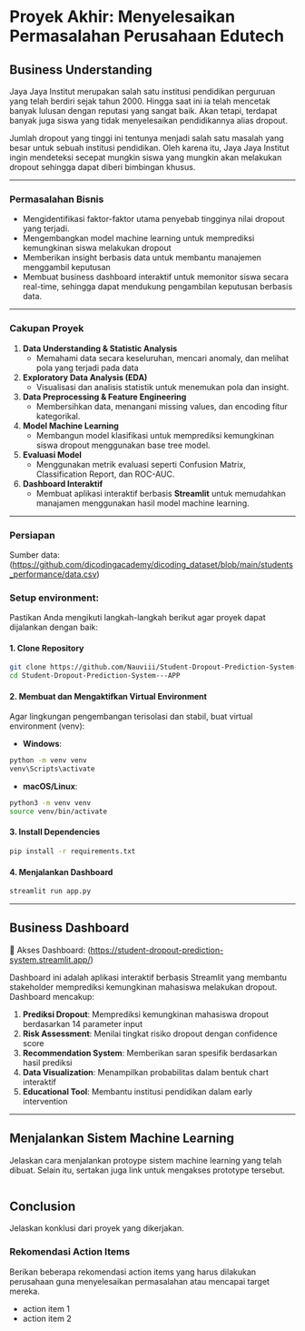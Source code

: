 # Proyek Akhir: Menyelesaikan Permasalahan Perusahaan Edutech

## Business Understanding
Jaya Jaya Institut merupakan salah satu institusi pendidikan perguruan yang telah berdiri sejak tahun 2000. Hingga saat ini ia telah mencetak banyak lulusan dengan reputasi yang sangat baik. Akan tetapi, terdapat banyak juga siswa yang tidak menyelesaikan pendidikannya alias dropout.

Jumlah dropout yang tinggi ini tentunya menjadi salah satu masalah yang besar untuk sebuah institusi pendidikan. Oleh karena itu, Jaya Jaya Institut ingin mendeteksi secepat mungkin siswa yang mungkin akan melakukan dropout sehingga dapat diberi bimbingan khusus.

---

### Permasalahan Bisnis
- Mengidentifikasi faktor-faktor utama penyebab tingginya nilai dropout yang terjadi.
- Mengembangkan model machine learning untuk memprediksi kemungkinan siswa melakukan dropout
- Memberikan insight berbasis data untuk membantu manajemen menggambil keputusan
- Membuat business dashboard interaktif untuk memonitor siswa secara real-time, sehingga dapat mendukung pengambilan keputusan berbasis data.

---

### Cakupan Proyek
1. **Data Understanding & Statistic Analysis**
   - Memahami data secara keseluruhan, mencari anomaly, dan melihat pola yang terjadi pada data
2. **Exploratory Data Analysis (EDA)**  
   - Visualisasi dan analisis statistik untuk menemukan pola dan insight.
3. **Data Preprocessing & Feature Engineering**  
   - Membersihkan data, menangani missing values, dan encoding fitur kategorikal.  
4. **Model Machine Learning**  
   - Membangun model klasifikasi untuk memprediksi kemungkinan siswa dropout menggunakan base tree model.  
5. **Evaluasi Model**  
   - Menggunakan metrik evaluasi seperti Confusion Matrix, Classification Report, dan ROC-AUC.  
6. **Dashboard Interaktif**  
   - Membuat aplikasi interaktif berbasis **Streamlit** untuk memudahkan manajamen menggunakan hasil model machine learning.  

---

### Persiapan

Sumber data: (https://github.com/dicodingacademy/dicoding_dataset/blob/main/students_performance/data.csv)

### Setup environment:

Pastikan Anda mengikuti langkah-langkah berikut agar proyek dapat dijalankan dengan baik:

#### 1. Clone Repository

```bash
git clone https://github.com/Nauviii/Student-Dropout-Prediction-System---APP.git
cd Student-Dropout-Prediction-System---APP
```

#### 2. Membuat dan Mengaktifkan Virtual Environment

Agar lingkungan pengembangan terisolasi dan stabil, buat virtual environment (venv):

* **Windows**:

```bash
python -m venv venv
venv\Scripts\activate
```

* **macOS/Linux**:

```bash
python3 -m venv venv
source venv/bin/activate
```

#### 3. Install Dependencies

```bash
pip install -r requirements.txt
```

#### 4. Menjalankan Dashboard

```bash
streamlit run app.py
```
---
## Business Dashboard

🔗 Akses Dashboard: (https://student-dropout-prediction-system.streamlit.app/)  

Dashboard ini adalah aplikasi interaktif berbasis Streamlit yang membantu stakeholder memprediksi kemungkinan mahasiswa melakukan dropout. Dashboard mencakup:
1. **Prediksi Dropout**: Memprediksi kemungkinan mahasiswa dropout berdasarkan 14 parameter input
2. **Risk Assessment**: Menilai tingkat risiko dropout dengan confidence score
3. **Recommendation System**: Memberikan saran spesifik berdasarkan hasil prediksi
4. **Data Visualization**: Menampilkan probabilitas dalam bentuk chart interaktif
5. **Educational Tool**: Membantu institusi pendidikan dalam early intervention

---

## Menjalankan Sistem Machine Learning
Jelaskan cara menjalankan protoype sistem machine learning yang telah dibuat. Selain itu, sertakan juga link untuk mengakses prototype tersebut.

```

```

## Conclusion
Jelaskan konklusi dari proyek yang dikerjakan.

### Rekomendasi Action Items
Berikan beberapa rekomendasi action items yang harus dilakukan perusahaan guna menyelesaikan permasalahan atau mencapai target mereka.
- action item 1
- action item 2
